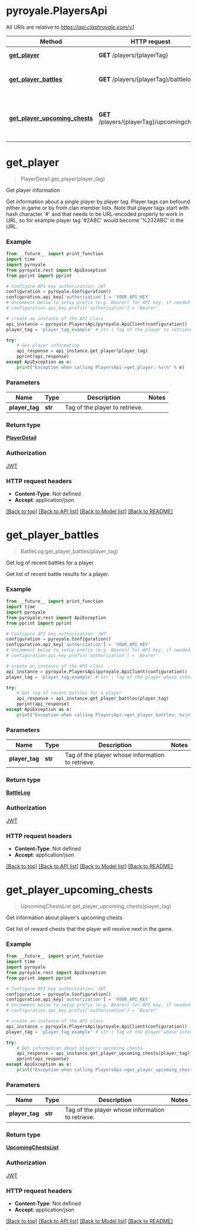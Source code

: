 # pyroyale.PlayersApi

All URIs are relative to *https://api.clashroyale.com/v1*

Method | HTTP request | Description
------------- | ------------- | -------------
[**get_player**](PlayersApi.md#get_player) | **GET** /players/{playerTag} | Get player information
[**get_player_battles**](PlayersApi.md#get_player_battles) | **GET** /players/{playerTag}/battlelog | Get log of recent battles for a player
[**get_player_upcoming_chests**](PlayersApi.md#get_player_upcoming_chests) | **GET** /players/{playerTag}/upcomingchests | Get information about player&#x27;s upcoming chests

# **get_player**
> PlayerDetail get_player(player_tag)

Get player information

Get information about a single player by player tag. Player tags can befound either in game or by from clan member lists. Note that player tags start with hash character '#' and that needs to be URL-encoded properly to work in URL, so for example player tag '#2ABC' would become '%232ABC' in the URL.

### Example
```python
from __future__ import print_function
import time
import pyroyale
from pyroyale.rest import ApiException
from pprint import pprint

# Configure API key authorization: JWT
configuration = pyroyale.Configuration()
configuration.api_key['authorization'] = 'YOUR_API_KEY'
# Uncomment below to setup prefix (e.g. Bearer) for API key, if needed
# configuration.api_key_prefix['authorization'] = 'Bearer'

# create an instance of the API class
api_instance = pyroyale.PlayersApi(pyroyale.ApiClient(configuration))
player_tag = 'player_tag_example' # str | Tag of the player to retrieve.

try:
    # Get player information
    api_response = api_instance.get_player(player_tag)
    pprint(api_response)
except ApiException as e:
    print("Exception when calling PlayersApi->get_player: %s\n" % e)
```

### Parameters

Name | Type | Description  | Notes
------------- | ------------- | ------------- | -------------
 **player_tag** | **str**| Tag of the player to retrieve.  |

### Return type

[**PlayerDetail**](PlayerDetail.md)

### Authorization

[JWT](../README.md#JWT)

### HTTP request headers

 - **Content-Type**: Not defined
 - **Accept**: application/json

[[Back to top]](#) [[Back to API list]](../README.md#documentation-for-api-endpoints) [[Back to Model list]](../README.md#documentation-for-models) [[Back to README]](../README.md)

# **get_player_battles**
> BattleLog get_player_battles(player_tag)

Get log of recent battles for a player

Get list of recent battle results for a player.

### Example
```python
from __future__ import print_function
import time
import pyroyale
from pyroyale.rest import ApiException
from pprint import pprint

# Configure API key authorization: JWT
configuration = pyroyale.Configuration()
configuration.api_key['authorization'] = 'YOUR_API_KEY'
# Uncomment below to setup prefix (e.g. Bearer) for API key, if needed
# configuration.api_key_prefix['authorization'] = 'Bearer'

# create an instance of the API class
api_instance = pyroyale.PlayersApi(pyroyale.ApiClient(configuration))
player_tag = 'player_tag_example' # str | Tag of the player whose information to retrieve.

try:
    # Get log of recent battles for a player
    api_response = api_instance.get_player_battles(player_tag)
    pprint(api_response)
except ApiException as e:
    print("Exception when calling PlayersApi->get_player_battles: %s\n" % e)
```

### Parameters

Name | Type | Description  | Notes
------------- | ------------- | ------------- | -------------
 **player_tag** | **str**| Tag of the player whose information to retrieve.  |

### Return type

[**BattleLog**](BattleLog.md)

### Authorization

[JWT](../README.md#JWT)

### HTTP request headers

 - **Content-Type**: Not defined
 - **Accept**: application/json

[[Back to top]](#) [[Back to API list]](../README.md#documentation-for-api-endpoints) [[Back to Model list]](../README.md#documentation-for-models) [[Back to README]](../README.md)

# **get_player_upcoming_chests**
> UpcomingChestsList get_player_upcoming_chests(player_tag)

Get information about player's upcoming chests

Get list of reward chests that the player will receive next in the game.

### Example
```python
from __future__ import print_function
import time
import pyroyale
from pyroyale.rest import ApiException
from pprint import pprint

# Configure API key authorization: JWT
configuration = pyroyale.Configuration()
configuration.api_key['authorization'] = 'YOUR_API_KEY'
# Uncomment below to setup prefix (e.g. Bearer) for API key, if needed
# configuration.api_key_prefix['authorization'] = 'Bearer'

# create an instance of the API class
api_instance = pyroyale.PlayersApi(pyroyale.ApiClient(configuration))
player_tag = 'player_tag_example' # str | Tag of the player whose information to retrieve.

try:
    # Get information about player's upcoming chests
    api_response = api_instance.get_player_upcoming_chests(player_tag)
    pprint(api_response)
except ApiException as e:
    print("Exception when calling PlayersApi->get_player_upcoming_chests: %s\n" % e)
```

### Parameters

Name | Type | Description  | Notes
------------- | ------------- | ------------- | -------------
 **player_tag** | **str**| Tag of the player whose information to retrieve.  |

### Return type

[**UpcomingChestsList**](UpcomingChestsList.md)

### Authorization

[JWT](../README.md#JWT)

### HTTP request headers

 - **Content-Type**: Not defined
 - **Accept**: application/json

[[Back to top]](#) [[Back to API list]](../README.md#documentation-for-api-endpoints) [[Back to Model list]](../README.md#documentation-for-models) [[Back to README]](../README.md)

